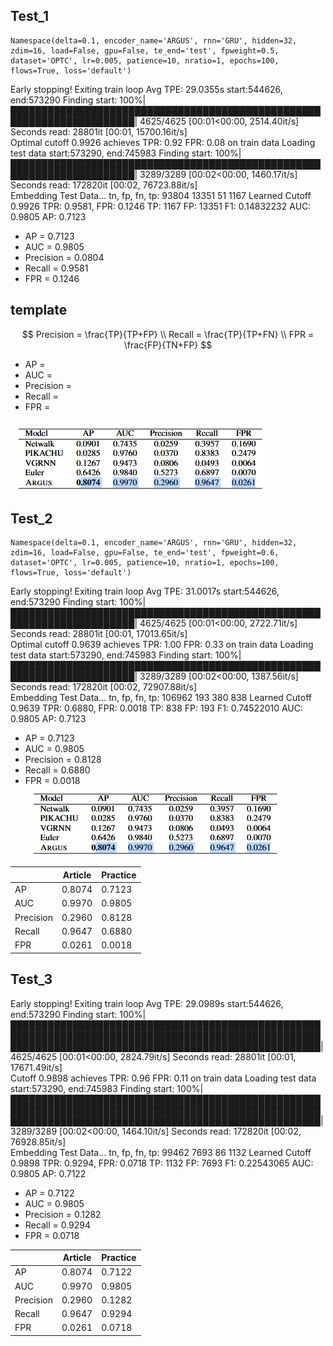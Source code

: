 ## Test_1
```
Namespace(delta=0.1, encoder_name='ARGUS', rnn='GRU', hidden=32, zdim=16, load=False, gpu=False, te_end='test', fpweight=0.5, dataset='OPTC', lr=0.005, patience=10, nratio=1, epochs=100, flows=True, loss='default')
```

Early stopping!
Exiting train loop
Avg TPE: 29.0355s
start:544626, end:573290
Finding start: 100%|██████████████████████████████████████████████████████████████████████| 4625/4625 [00:01<00:00, 2514.40it/s]
Seconds read: 28801it [00:01, 15700.16it/s]                                                                                     
Optimal cutoff 0.9926 achieves TPR: 0.92 FPR: 0.08 on train data
Loading test data
start:573290, end:745983
Finding start: 100%|██████████████████████████████████████████████████████████████████████| 3289/3289 [00:02<00:00, 1460.17it/s]
Seconds read: 172820it [00:02, 76723.88it/s]                                                                                    
Embedding Test Data...
tn, fp, fn, tp:  93804 13351 51 1167
Learned Cutoff 0.9926
TPR: 0.9581, FPR: 0.1246
TP: 1167  FP: 13351
F1: 0.14832232
AUC: 0.9805  AP: 0.7123

* AP = 0.7123
* AUC = 0.9805
* Precision = 0.0804
* Recall = 0.9581
* FPR = 0.1246


## template
$$
    Precision = \frac{TP}{TP+FP} \\
    Recall = \frac{TP}{TP+FN} \\
    FPR = \frac{FP}{TN+FP}
$$

* AP = 
* AUC = 
* Precision = 
* Recall = 
* FPR = 

![alt text](image-1.png)

## Test_2

```
Namespace(delta=0.1, encoder_name='ARGUS', rnn='GRU', hidden=32, zdim=16, load=False, gpu=False, te_end='test', fpweight=0.6, dataset='OPTC', lr=0.005, patience=10, nratio=1, epochs=100, flows=True, loss='default')
```
Early stopping!
Exiting train loop
Avg TPE: 31.0017s
start:544626, end:573290
Finding start: 100%|██████████████████████████████████████████████████████████████████████| 4625/4625 [00:01<00:00, 2722.71it/s]
Seconds read: 28801it [00:01, 17013.65it/s]                                                                                     
Optimal cutoff 0.9639 achieves TPR: 1.00 FPR: 0.33 on train data
Loading test data
start:573290, end:745983
Finding start: 100%|██████████████████████████████████████████████████████████████████████| 3289/3289 [00:02<00:00, 1387.56it/s]
Seconds read: 172820it [00:02, 72907.88it/s]                                                                                    
Embedding Test Data...
tn, fp, fn, tp:  106962 193 380 838
Learned Cutoff 0.9639
TPR: 0.6880, FPR: 0.0018
TP: 838  FP: 193
F1: 0.74522010
AUC: 0.9805  AP: 0.7123

* AP = 0.7123
* AUC = 0.9805
* Precision = 0.8128
* Recall = 0.6880
* FPR = 0.0018
![alt text](image-2.png)

|    | Article | Practice |
| ---- | ---- | ---- |
| AP | 0.8074 |  0.7123 |
| AUC | 0.9970 | 0.9805 |
|Precision|0.2960|0.8128|
|Recall|0.9647|0.6880|
|FPR|0.0261|0.0018|

## Test_3

Early stopping!
Exiting train loop
Avg TPE: 29.0989s
start:544626, end:573290
Finding start: 100%|██████████████████████████████████████████████████████████████████████████████████████████████████████████████████████████████████████████████████████| 4625/4625 [00:01<00:00, 2824.79it/s]
Seconds read: 28801it [00:01, 17671.49it/s]                                                                                                                                                                     
Cutoff 0.9898 achieves TPR: 0.96 FPR: 0.11 on train data
Loading test data
start:573290, end:745983
Finding start: 100%|██████████████████████████████████████████████████████████████████████████████████████████████████████████████████████████████████████████████████████| 3289/3289 [00:02<00:00, 1464.10it/s]
Seconds read: 172820it [00:02, 76928.85it/s]                                                                                                                                                                    
Embedding Test Data...
tn, fp, fn, tp:  99462 7693 86 1132
Learned Cutoff 0.9898
TPR: 0.9294, FPR: 0.0718
TP: 1132  FP: 7693
F1: 0.22543065
AUC: 0.9805  AP: 0.7122

* AP = 0.7122
* AUC = 0.9805
* Precision = 0.1282
* Recall = 0.9294
* FPR = 0.0718

|    | Article | Practice |
| ---- | ---- | ---- |
| AP | 0.8074 |  0.7122 |
| AUC | 0.9970 | 0.9805 |
|Precision|0.2960|0.1282|
|Recall|0.9647|0.9294|
|FPR|0.0261|0.0718|